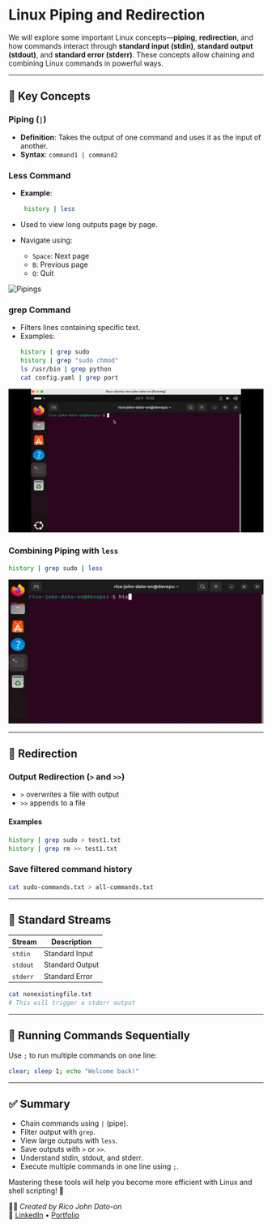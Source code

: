 # Linux Piping and Redirection

We will explore some important Linux concepts—**piping**, **redirection**, and how commands interact through **standard input (stdin)**, **standard output (stdout)**, and **standard error (stderr)**. These concepts allow chaining and combining Linux commands in powerful ways.

---

## 🔧 Key Concepts

### Piping (`|`)

- **Definition**: Takes the output of one command and uses it as the input of another.
- **Syntax**: `command1 | command2`

### Less Command

- **Example**:

  ```bash
   history | less
  ```

- Used to view long outputs page by page.
- Navigate using:
  - `Space`: Next page
  - `B`: Previous page
  - `Q`: Quit

![Pipings](Images/pipings.gif)

### grep Command

- Filters lines containing specific text.
- Examples:
  ```bash
  history | grep sudo
  history | grep "sudo chmod"
  ls /usr/bin | grep python
  cat config.yaml | grep port
  ```

![Grep](Images/grep.gif)

### Combining Piping with `less`

```bash
history | grep sudo | less
```

![combine](Images/combine.gif)

---

## 🔄 Redirection

### Output Redirection (`>` and `>>`)

- `>` overwrites a file with output
- `>>` appends to a file

#### Examples

```bash
history | grep sudo > test1.txt
history | grep rm >> test1.txt
```

### Save filtered command history

```bash
cat sudo-commands.txt > all-commands.txt
```

---

## 📂 Standard Streams

| Stream   | Description     |
| -------- | --------------- |
| `stdin`  | Standard Input  |
| `stdout` | Standard Output |
| `stderr` | Standard Error  |

```bash
cat nonexistingfile.txt
# This will trigger a stderr output
```

---

## 🧵 Running Commands Sequentially

Use `;` to run multiple commands on one line:

```bash
clear; sleep 1; echo "Welcome back!"
```

---

## ✅ Summary

- Chain commands using `|` (pipe).
- Filter output with `grep`.
- View large outputs with `less`.
- Save outputs with `>` or `>>`.
- Understand stdin, stdout, and stderr.
- Execute multiple commands in one line using `;`.

Mastering these tools will help you become more efficient with Linux and shell scripting! 🚀

🧑‍💻 _Created by Rico John Dato-on_  
🔗 [LinkedIn](https://www.linkedin.com/in/rico-john-dato-on) • [Portfolio](https://ricodatoon.netlify.app)
